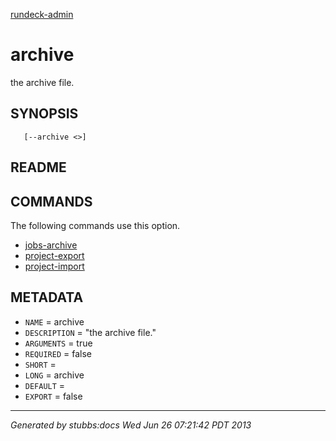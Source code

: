 [rundeck-admin](../../index.html)

# archive

the archive file.

## SYNOPSIS

       [--archive <>]

## README



## COMMANDS

The following commands use this option.

* [jobs-archive](../../commands/jobs-archive/index.html)
* [project-export](../../commands/project-export/index.html)
* [project-import](../../commands/project-import/index.html)

## METADATA

* `NAME` = archive
* `DESCRIPTION` = "the archive file."
* `ARGUMENTS` = true
* `REQUIRED` = false
* `SHORT` = 
* `LONG` = archive
* `DEFAULT` = 
* `EXPORT` = false

----

*Generated by stubbs:docs Wed Jun 26 07:21:42 PDT 2013*

